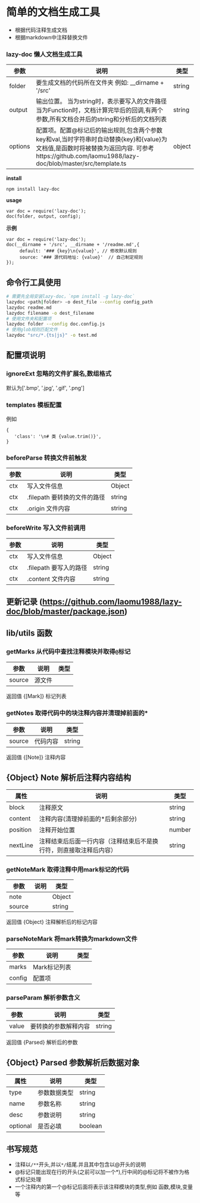# 简单的文档生成工具
* 根据代码注释生成文档
* 根据markdown中注释替换文件

<!--@doc src/index.ts-->

###  lazy-doc 懒人文档生成工具
| 参数 | 说明 | 类型 |
| --- | --- | --- |
| folder | 要生成文档的代码所在文件夹          例如: __dirname + '/src' | string |
| output | 输出位置。        当为string时，表示要写入的文件路径        当为Function时，文档计算完毕后的回调,有两个参数,所有文档合并后的string和分析后的文档列表 | string|Function |
| options | 配置项。配置@标记后的输出规则,包含两个参数key和val,当时字符串时自动替换{key}和{value}为文档值,是函数时将被替换为返回内容. 可参考https://github.com/laomu1988/lazy-doc/blob/master/src/template.ts | object |


**install**
```
npm install lazy-doc
```

**usage**
```
var doc = require('lazy-doc');
doc(folder, output, config);
```

**示例**
```
var doc = require('lazy-doc');
doc(__dirname + '/src', __dirname + '/readme.md',{
     default: '### {key}\n{value}', // 修改默认规则
     source: '### 源代码地址: {value}'  // 自己制定规则
});
```

<!--@end-->
<!--@doc bin/lazydoc.js-->
## 命令行工具使用
```sh
# 需要先全局安装lazy-doc，`npm install -g lazy-doc`
lazydoc <path|folder> -o dest_file --config config_path
lazydoc readme.md
lazydoc filename -o dest_filename
# 使用文件夹和配置项
lazydoc folder --config doc.config.js
# 使用glob规则匹配文件
lazydoc "src/*.{ts|js}" -o test.md
```
<!--@end-->

<!--@doc src/config.ts-->

## 配置项说明

### ignoreExt 忽略的文件扩展名,数组格式
默认为['.bmp', '.jpg', '.gif', '.png']

### templates 模板配置
例如
```
{
   'class': '\n# 类 {value.trim()}',
}
```

###  beforeParse 转换文件前触发
| 参数 | 说明 | 类型 |
| --- | --- | --- |
| ctx | 写入文件信息 | Object |
| ctx | .filepath 要转换的文件的路径 | string |
| ctx | .origin 文件内容 | string |


###  beforeWrite 写入文件前调用
| 参数 | 说明 | 类型 |
| --- | --- | --- |
| ctx | 写入文件信息 | Object |
| ctx | .filepath 要写入的路径 | string |
| ctx | .content 文件内容 | string |

<!--@end-->

## 更新记录 (https://github.com/laomu1988/lazy-doc/blob/master/package.json) 

## lib/utils 函数
<!--@doc src/utils.ts-->

###  getMarks 从代码中查找注释模块并取得`@`标记
| 参数 | 说明 | 类型 |
| --- | --- | --- |
| source | 源文件 |  |

返回值  {[Mark]} 标记列表 

###  getNotes 取得代码中的块注释内容并清理掉前面的*
| 参数 | 说明 | 类型 |
| --- | --- | --- |
| source | 代码内容 | string |

返回值  {[Note]} 注释内容 

##  {Object} Note 解析后注释内容结构
| 属性 | 说明 | 类型 |
| --- | --- | --- |
| block | 注释原文 | string |
| content | 注释内容(清理掉前面的*后剩余部分) | string |
| position | 注释开始位置 | number |
| nextLine | 注释结束后后面一行内容（注释结束后不是换行符，则直接取注释后内容） | string |


###  getNoteMark 取得注释中用mark标记的代码
| 参数 | 说明 | 类型 |
| --- | --- | --- |
| note |  | Object |
| source |  | string |

返回值  {Object} 注释解析后的标记内容 

###  parseNoteMark 将mark转换为markdown文件
| 参数 | 说明 | 类型 |
| --- | --- | --- |
| marks | Mark标记列表 |  |
| config | 配置项 |  |


###  parseParam 解析参数含义
| 参数 | 说明 | 类型 |
| --- | --- | --- |
| value | 要转换的参数解释内容 | string |

返回值  {Parsed} 解析后的参数 

##  {Object} Parsed 参数解析后数据对象
| 属性 | 说明 | 类型 |
| --- | --- | --- |
| type | 参数数据类型 | string |
| name | 参数名称 | string |
| desc | 参数说明 | string |
| optional | 是否必填 | boolean |

<!--@end-->

## 书写规范
* 注释以`/**`开头,并以`*/`结尾.并且其中包含以@开头的说明
* @标记只能出现在行的开头(之前可以加一个*),行中间的@标记将不被作为格式标记处理
* 一个注释内的第一个@标记后面将表示该注释模块的类型,例如 函数,模块,变量等